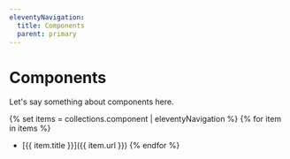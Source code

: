 ```yaml
---
eleventyNavigation:
  title: Components
  parent: primary
---
```


# Components

Let's say something about components here.

{% set items = collections.component | eleventyNavigation %}
{% for item in items %}
- [{{ item.title }}]({{ item.url }})
{% endfor %}
